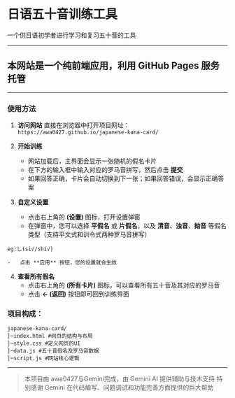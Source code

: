 # 日语五十音训练工具
一个供日语初学者进行学习和复习五十音的工具

---

## 本网站是一个纯前端应用，利用 GitHub Pages 服务托管

---
### 使用方法

1. **访问网站**
   直接在浏览器中打开项目网址：
   `https://awa0427.github.io/japanese-kana-card/`

2. **开始训练**
   -   网站加载后，主界面会显示一张随机的假名卡片
   -   在下方的输入框中输入对应的罗马音拼写，然后点击 **提交**
   -   如果回答正确，卡片会自动切换到下一张；如果回答错误，会显示正确答案

3. **自定义设置**
   -   点击右上角的 **(设置)** 图标，打开设置弹窗
   -   在弹窗中，您可以选择 **平假名** 或 **片假名**，以及 **清音**、**浊音**、**拗音** 等假名类型（支持平文式和训令式两种罗马音拼写）

 ```
 eg:し(si√/shi√)
```

    -   点击 **应用** 按钮，您的设置就会生效
4. **查看所有假名**
   -   点击右上角的 **(所有卡片)** 图标，可以查看所有五十音及其对应的罗马音
   -   点击 **← (返回)** 按钮即可回到训练界面

 

 
### 项目构成：
```
japanese-kana-card/
│─index.html #网页的结构与布局
│─style.css #定义网页的UI 
│─data.js #五十音假名及罗马音数据
│─script.js #网站核心逻辑
```
 ---

> 本项目由 awa0427与Gemini完成，由 Gemini AI 提供辅助与技术支持
> 特别感谢 Gemini 在代码编写、问题调试和功能完善方面提供的巨大帮助

